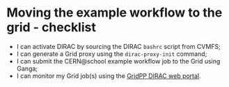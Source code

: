 # Moving the example workflow to the grid - checklist

* I can activate DIRAC by sourcing the DIRAC `bashrc` script from CVMFS;
* I can generate a Grid proxy using the `dirac-proxy-init` command;
* I can submit the CERN@school example workflow job to the Grid using Ganga;
* I can monitor my Grid job(s) using the
[GridPP DIRAC web portal](https://dirac.gridpp.ac.uk).
